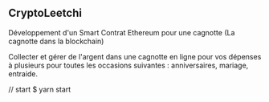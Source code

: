 ## CryptoLeetchi
Développement d'un Smart Contrat Ethereum pour une cagnotte
(La cagnotte dans la blockchain)

Collecter et gérer de l'argent dans une cagnotte en ligne pour vos dépenses à plusieurs pour toutes les occasions suivantes : anniversaires, mariage, entraide.


// start
$ yarn start